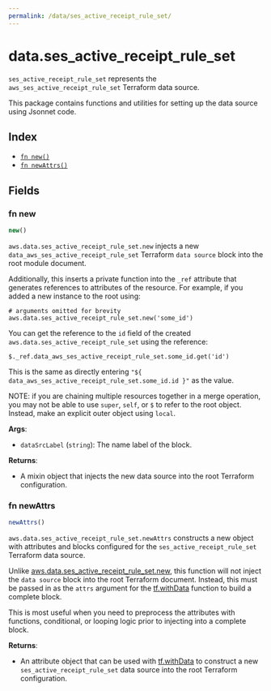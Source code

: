 ```yaml
---
permalink: /data/ses_active_receipt_rule_set/
---
```


# data.ses_active_receipt_rule_set

`ses_active_receipt_rule_set` represents the `aws_ses_active_receipt_rule_set` Terraform data source.



This package contains functions and utilities for setting up the data source using Jsonnet code.


## Index

* [`fn new()`](#fn-new)
* [`fn newAttrs()`](#fn-newattrs)

## Fields

### fn new

```ts
new()
```


`aws.data.ses_active_receipt_rule_set.new` injects a new `data_aws_ses_active_receipt_rule_set` Terraform `data source`
block into the root module document.

Additionally, this inserts a private function into the `_ref` attribute that generates references to attributes of the
resource. For example, if you added a new instance to the root using:

    # arguments omitted for brevity
    aws.data.ses_active_receipt_rule_set.new('some_id')

You can get the reference to the `id` field of the created `aws.data.ses_active_receipt_rule_set` using the reference:

    $._ref.data_aws_ses_active_receipt_rule_set.some_id.get('id')

This is the same as directly entering `"${ data_aws_ses_active_receipt_rule_set.some_id.id }"` as the value.

NOTE: if you are chaining multiple resources together in a merge operation, you may not be able to use `super`, `self`,
or `$` to refer to the root object. Instead, make an explicit outer object using `local`.

**Args**:
  - `dataSrcLabel` (`string`): The name label of the block.

**Returns**:
- A mixin object that injects the new data source into the root Terraform configuration.


### fn newAttrs

```ts
newAttrs()
```


`aws.data.ses_active_receipt_rule_set.newAttrs` constructs a new object with attributes and blocks configured for the `ses_active_receipt_rule_set`
Terraform data source.

Unlike [aws.data.ses_active_receipt_rule_set.new](#fn-sesactivereceiptrulesetnew), this function will not inject the `data source`
block into the root Terraform document. Instead, this must be passed in as the `attrs` argument for the
[tf.withData](https://github.com/tf-libsonnet/core/tree/main/docs#fn-withdata) function to build a complete block.

This is most useful when you need to preprocess the attributes with functions, conditional, or looping logic prior to
injecting into a complete block.

**Returns**:
  - An attribute object that can be used with [tf.withData](https://github.com/tf-libsonnet/core/tree/main/docs#fn-withdata) to construct a new `ses_active_receipt_rule_set` data source into the root Terraform configuration.
